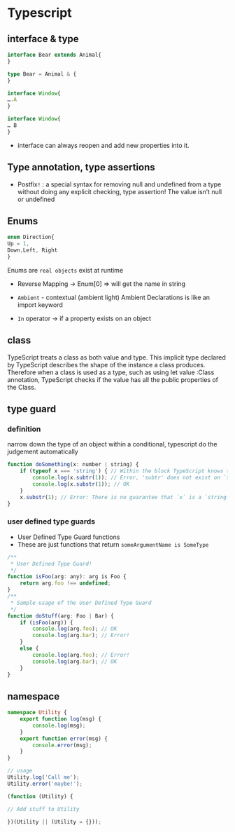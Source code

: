 # Typescript
## interface & type

``` typescript
interface Bear extends Animal{
}

type Bear = Animal & {
}

interface Window{
….A
}

interface Window{
… B
}
```
- interface can always reopen and add new properties into it.

## Type annotation, type assertions
- Postfix`!` :  a special syntax for removing null and undefined from a type without doing any explicit checking, type assertion! The value isn’t null or undefined
## Enums
``` typescript
enum Direction{
Up = 1,
Down,Left, Right
}
```
Enums are `real objects` exist at runtime
* Reverse Mapping -> Enum[0] => will get the name in string

- `Ambient` - contextual (ambient light)
Ambient Declarations is like an import keyword

- `In` operator -> if a property exists on an object


## class
TypeScript treats a class as both value and type. This implicit type declared by TypeScript describes the shape of the instance a class produces. Therefore when a class is used as a type, such as using let value :Class annotation, TypeScript checks if the value has all the public properties of the Class.

## type guard
### definition
narrow down the type of an object within a conditional, typescript do the judgement automatically 
```javascript
function doSomething(x: number | string) {
    if (typeof x === 'string') { // Within the block TypeScript knows that `x` must be a string
        console.log(x.subtr(1)); // Error, 'subtr' does not exist on `string`
        console.log(x.substr(1)); // OK
    }
    x.substr(1); // Error: There is no guarantee that `x` is a `string`
}
```

### user defined type guards
- User Defined Type Guard functions 
- These are just functions that return `someArgumentName is SomeType`

```javascript
/**
 * User Defined Type Guard!
 */
function isFoo(arg: any): arg is Foo {
    return arg.foo !== undefined;
}
/**
 * Sample usage of the User Defined Type Guard
 */
function doStuff(arg: Foo | Bar) {
    if (isFoo(arg)) {
        console.log(arg.foo); // OK
        console.log(arg.bar); // Error!
    }
    else {
        console.log(arg.foo); // Error!
        console.log(arg.bar); // OK
    }
}
```


## namespace

```typescript
namespace Utility {
    export function log(msg) {
        console.log(msg);
    }
    export function error(msg) {
        console.error(msg);
    }
}

// usage
Utility.log('Call me');
Utility.error('maybe!');

(function (Utility) {

// Add stuff to Utility

})(Utility || (Utility = {}));
```